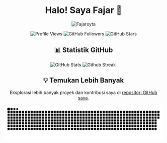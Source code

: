 <h1 align="center">Halo! Saya Fajar 👋</h1>

<p align="center">
  <img src="https://github.com/Fajarxyta.png" alt="Fajarxyta" width="150" height="150">
</p>

<p align="center">
  <img src="https://komarev.com/ghpvc/?username=Fajarxyta&color=blue" alt="Profile Views">
  <img src="https://img.shields.io/github/followers/Fajarxyta?label=Followers&style=social" alt="GitHub Followers">
  <img src="https://img.shields.io/github/stars/Fajarxyta?label=Stars&style=social" alt="GitHub Stars">
</p>

<h2 align="center">📊 Statistik GitHub</h2>

<p align="center">
  <img width=500 src="https://github-readme-stats.vercel.app/api?username=Fajarxyta&show_icons=true" alt="GitHub Stats">
  <img width="500" src="https://github-readme-streak-stats.herokuapp.com/?user=Fajarxyta" alt="Github Streak">
  <img width=500 src="https://github-readme-stats.vercel.app/api/top-langs/?username=Fajarxyta&layout=compact&theme=radical" alt="">
</p>

<h2 align="center">💡 Temukan Lebih Banyak</h2>
<p align="center">
  Eksplorasi lebih banyak proyek dan kontribusi saya di <a href="https://github.com/Fajarxyta?tab=repositories">repositori GitHub saya</a>.
</p>

<p align="center">
 <img width="1000" src="assets/github-snake.svg" alt="snake"/>
</p>
